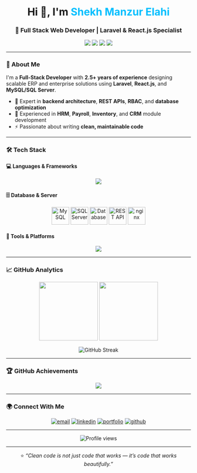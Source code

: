 <!-- 🌟 Advanced GitHub Profile README for Shekh Manzur Elahi -->

<h1 align="center">Hi 👋, I'm <span style="color:#00bfff;">Shekh Manzur Elahi</span></h1>
<h3 align="center">🚀 Full Stack Web Developer | Laravel & React.js Specialist</h3>

<p align="center">
  <a href="mailto:shadhinmonzur18@gmail.com"><img src="https://img.shields.io/badge/Email-shadhinmonzur18%40gmail.com-red?logo=gmail&logoColor=white&style=for-the-badge"></a>
  <a href="https://github.com/shekhmanzurelahishadhin"><img src="https://img.shields.io/badge/GitHub-shekhmanzurelahishadhin-black?logo=github&style=for-the-badge"></a>
  <a href="https://www.linkedin.com/in/shekh-monzur-elahi/"><img src="https://img.shields.io/badge/LinkedIn-Shekh%20Monzur%20Elahi-blue?logo=linkedin&style=for-the-badge"></a>
  <a href="https://shekh-manzur-elahi.onrender.com/"><img src="https://img.shields.io/badge/Portfolio-Visit-brightgreen?logo=google-chrome&style=for-the-badge"></a>
</p>

---

### 💫 About Me
I'm a **Full-Stack Developer** with **2.5+ years of experience** designing scalable ERP and enterprise solutions using **Laravel**, **React.js**, and **MySQL/SQL Server**.

- 🔧 Expert in **backend architecture**, **REST APIs**, **RBAC**, and **database optimization**  
- 💼 Experienced in **HRM**, **Payroll**, **Inventory**, and **CRM** module development  
- ⚡ Passionate about writing **clean, maintainable code**  

---

### 🛠️ Tech Stack

#### 💻 Languages & Frameworks
<p align="center">
  <img src="https://skillicons.dev/icons?i=php,laravel,javascript,react,nextjs,html,css,bootstrap,tailwind" />
</p>

#### 🗄️ Database & Server
<p align="center">
  <img src="https://skillicons.dev/icons?i=mysql" alt="MySQL" height="48" />
  <img src="https://upload.wikimedia.org/wikipedia/commons/8/87/Sql_data_base_with_logo.png" alt="SQL Server" height="48" />
  <img src="https://img.icons8.com/color/48/000000/database.png" alt="Database" height="48" />
  <img src="https://img.icons8.com/color/48/000000/api.png" alt="REST API" height="48" />
  <img src="https://skillicons.dev/icons?i=nginx,docker" alt="nginx" height="48" />
</p>

#### 🧰 Tools & Platforms
<p align="center">
  <img src="https://skillicons.dev/icons?i=git,github,gitlab,bitbucket,vscode,phpstorm,postman,vercel,netlify,figma" />
</p>

---

### 📈 GitHub Analytics

<p align="center">
  <img height="160em" src="https://github-readme-stats.vercel.app/api?username=shekhmanzurelahishadhin&show_icons=true&theme=tokyonight&count_private=true" />
  <img height="160em" src="https://github-readme-stats.vercel.app/api/top-langs/?username=shekhmanzurelahishadhin&layout=compact&theme=tokyonight" />
</p>

<p align="center">
  <img src="https://streak-stats.demolab.com?user=shekhmanzurelahishadhin&theme=tokyonight&hide_border=true&border_radius=8" alt="GitHub Streak" />
</p>

---

### 🏆 GitHub Achievements
<p align="center">
  <img src="https://github-profile-trophy.vercel.app/?username=shekhmanzurelahishadhin&theme=tokyonight&no-frame=true&no-bg=true&margin-w=15" />
</p>

---

### 🌍 Connect With Me

<p align="center">
  <a href="mailto:shadhinmonzur18@gmail.com"><img src="https://img.icons8.com/color/48/gmail-new.png" alt="email"/></a>
  <a href="https://www.linkedin.com/in/shekh-monzur-elahi/"><img src="https://img.icons8.com/color/48/linkedin.png" alt="linkedin"/></a>
  <a href="https://shekh-manzur-elahi.onrender.com/"><img src="https://img.icons8.com/color/48/domain.png" alt="portfolio"/></a>
  <a href="https://github.com/shekhmanzurelahishadhin"><img src="https://img.icons8.com/ios-filled/48/000000/github.png" alt="github"/></a>
</p>

---

<p align="center">
  <img src="https://komarev.com/ghpvc/?username=shekhmanzurelahishadhin&label=Profile%20Views&color=blueviolet&style=flat-square" alt="Profile views" />
</p>

---

<p align="center">⭐️ <i>“Clean code is not just code that works — it’s code that works beautifully.”</i></p>
